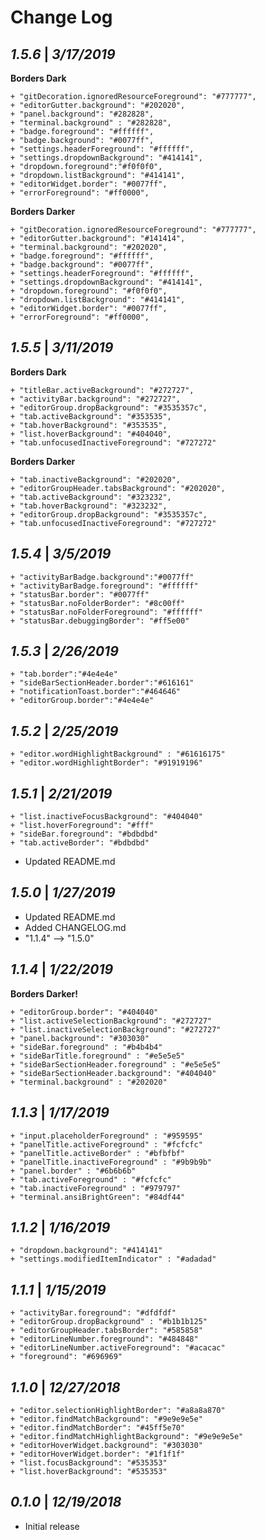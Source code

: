 # Change Log

## _1.5.6_ | _3/17/2019_

**Borders Dark**

    + "gitDecoration.ignoredResourceForeground": "#777777",
    + "editorGutter.background": "#202020",
    + "panel.background": "#282828",
    + "terminal.background" : "#282828",
    + "badge.foreground": "#ffffff",
    + "badge.background": "#0077ff",
    + "settings.headerForeground": "#ffffff",
    + "settings.dropdownBackground": "#414141",
    + "dropdown.foreground":"#f0f0f0",
    + "dropdown.listBackground": "#414141",
    + "editorWidget.border": "#0077ff",
    + "errorForeground": "#ff0000",

**Borders Darker**

    + "gitDecoration.ignoredResourceForeground": "#777777",
    + "editorGutter.background": "#141414",
    + "terminal.background": "#202020",
    + "badge.foreground": "#ffffff",
    + "badge.background": "#0077ff",
    + "settings.headerForeground": "#ffffff",
    + "settings.dropdownBackground": "#414141",
    + "dropdown.foreground": "#f0f0f0",
    + "dropdown.listBackground": "#414141",
    + "editorWidget.border": "#0077ff",
    + "errorForeground": "#ff0000",

## _1.5.5_ | _3/11/2019_

**Borders Dark**

    + "titleBar.activeBackground": "#272727",
    + "activityBar.background": "#272727",
    + "editorGroup.dropBackground": "#3535357c",
    + "tab.activeBackground": "#353535",
    + "tab.hoverBackground": "#353535",
    + "list.hoverBackground": "#404040",
    + "tab.unfocusedInactiveForeground": "#727272"

**Borders Darker**

    + "tab.inactiveBackground": "#202020",
    + "editorGroupHeader.tabsBackground": "#202020",
    + "tab.activeBackground": "#323232",
    + "tab.hoverBackground": "#323232",
    + "editorGroup.dropBackground": "#3535357c",
    + "tab.unfocusedInactiveForeground": "#727272"

## _1.5.4_ | _3/5/2019_

    + "activityBarBadge.background":"#0077ff"
    + "activityBarBadge.foreground": "#ffffff"
    + "statusBar.border": "#0077ff"
    + "statusBar.noFolderBorder": "#8c00ff"
    + "statusBar.noFolderForeground": "#ffffff"
    + "statusBar.debuggingBorder": "#ff5e00"

## _1.5.3_ | _2/26/2019_

    + "tab.border":"#4e4e4e"
    + "sideBarSectionHeader.border":"#616161"
    + "notificationToast.border":"#464646"
    + "editorGroup.border":"#4e4e4e"

## _1.5.2_ | _2/25/2019_

    + "editor.wordHighlightBackground" : "#61616175"
    + "editor.wordHighlightBorder": "#91919196"

## _1.5.1_ | _2/21/2019_

    + "list.inactiveFocusBackground": "#404040"
    + "list.hoverForeground": "#fff"
    + "sideBar.foreground": "#bdbdbd"
    + "tab.activeBorder": "#bdbdbd"

- Updated README.md

## _1.5.0_ | _1/27/2019_

- Updated README.md
- Added CHANGELOG.md
- "1.1.4" --> "1.5.0"

## _1.1.4_ | _1/22/2019_

**Borders Darker!**

    + "editorGroup.border": "#404040"
    + "list.activeSelectionBackground": "#272727"
    + "list.inactiveSelectionBackground": "#272727"
    + "panel.background": "#303030"
    + "sideBar.foreground" : "#b4b4b4"
    + "sideBarTitle.foreground" : "#e5e5e5"
    + "sideBarSectionHeader.foreground" : "#e5e5e5"
    + "sideBarSectionHeader.background": "#404040"
    + "terminal.background" : "#202020"

## _1.1.3_ | _1/17/2019_

    + "input.placeholderForeground" : "#959595"
    + "panelTitle.activeForeground" : "#fcfcfc"
    + "panelTitle.activeBorder" : "#bfbfbf"
    + "panelTitle.inactiveForeground" : "#9b9b9b"
    + "panel.border" : "#6b6b6b"
    + "tab.activeForeground" : "#fcfcfc"
    + "tab.inactiveForeground" : "#979797"
    + "terminal.ansiBrightGreen": "#84df44"

## _1.1.2_ | _1/16/2019_

    + "dropdown.background": "#414141"
    + "settings.modifiedItemIndicator" : "#adadad"

## _1.1.1_ | _1/15/2019_

    + "activityBar.foreground": "#dfdfdf"
    + "editorGroup.dropBackground" : "#b1b1b125"
    + "editorGroupHeader.tabsBorder": "#585858"
    + "editorLineNumber.foreground": "#484848"
    + "editorLineNumber.activeForeground": "#acacac"
    + "foreground": "#696969"

## _1.1.0_ | _12/27/2018_

    + "editor.selectionHighlightBorder": "#a8a8a870"
    + "editor.findMatchBackground": "#9e9e9e5e"
    + "editor.findMatchBorder": "#45ff5e70"
    + "editor.findMatchHighlightBackground": "#9e9e9e5e"
    + "editorHoverWidget.background": "#303030"
    + "editorHoverWidget.border": "#1f1f1f"
    + "list.focusBackground": "#535353"
    + "list.hoverBackground": "#535353"

## _0.1.0_ | _12/19/2018_

- Initial release
